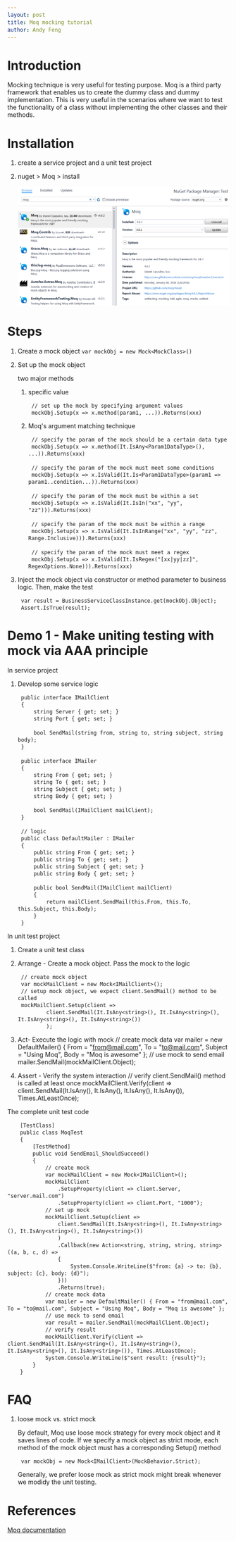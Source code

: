 ```yaml
---
layout: post
title: Moq mocking tutorial
author: Andy Feng
---
```


# Introduction #
Mocking technique is very useful for testing purpose. Moq is a third party framework that enables us to create the dummy class and dummy implementation. This is very useful in the scenarios where we want to test the functionality of a class without implementing the other classes and their methods. 

# Installation #
1. create a service project and a unit test project

1. nuget > Moq > install

	![](/images/posts/20180312-moq-1.png)

# Steps #
1. Create a mock object `var mockObj = new Mock<MockClass>()`

1. Set up the mock object

	two major methods

	1. specific value

			// set up the mock by specifying argument values
			mockObj.Setup(x => x.method(param1, ...)).Returns(xxx)

	1. Moq's argument matching technique

			// specify the param of the mock should be a certain data type
			mockObj.Setup(x => x.method(It.IsAny<Param1DataType>(), ...)).Returns(xxx)
	
			// specify the param of the mock must meet some conditions
			mockObj.Setup(x => x.IsValid(It.Is<Param1DataType>(param1 => param1..condition...)).Returns(xxx)
	
			// specify the param of the mock must be within a set
			mockObj.Setup(x => x.IsValid(It.IsIn("xx", "yy", "zz"))).Returns(xxx) 
	
			// specify the param of the mock must be within a range
			mockObj.Setup(x => x.IsValid(It.IsInRange("xx", "yy", "zz", Range.Inclusive))).Returns(xxx) 
	
			// specify the param of the mock must meet a regex
			mockObj.Setup(x => x.IsValid(It.IsRegex("[xx|yy|zz]", RegexOptions.None))).Returns(xxx) 

1. Inject the mock object via constructor or method parameter to business logic. Then, make the test

		var result = BusinessServiceClassInstance.get(mockObj.Object);
		Assert.IsTrue(result);

# Demo 1 - Make uniting testing with mock via AAA principle #

In service project 

1. Develop some service logic

		public interface IMailClient
	    {
	        string Server { get; set; }
	        string Port { get; set; }
	
	        bool SendMail(string from, string to, string subject, string body);
	    }
	
	    public interface IMailer
	    {
	        string From { get; set; }
	        string To { get; set; }
	        string Subject { get; set; }
	        string Body { get; set; }
	
	        bool SendMail(IMailClient mailClient);
	    }
		
		// logic
	    public class DefaultMailer : IMailer
	    {
	        public string From { get; set; }
	        public string To { get; set; }
	        public string Subject { get; set; }
	        public string Body { get; set; }
	
	        public bool SendMail(IMailClient mailClient)
	        {
	            return mailClient.SendMail(this.From, this.To, this.Subject, this.Body);
	        }
	    }

In unit test project

1. Create a unit test class

1. Arrange - Create a mock object. Pass the mock to the logic

		// create mock object
		var mockMailClient = new Mock<IMailClient>();
		// setup mock object, we expect client.SendMail() method to be called
		mockMailClient.Setup(client =>
                client.SendMail(It.IsAny<string>(), It.IsAny<string>(), It.IsAny<string>(), It.IsAny<string>())
                );

1. Act- Execute the logic with mock
		// create mock data
		var mailer = new DefaultMailer() { From = "from@mail.com", To = "to@mail.com", Subject = "Using Moq", Body = "Moq is awesome" };
		// use mock to send email
		mailer.SendMail(mockMailClient.Object);

1. Assert - Verify the system interaction
		// verify client.SendMail() method is called at least once
		mockMailClient.Verify(client => client.SendMail(It.IsAny<string>(), It.IsAny<string>(), It.IsAny<string>(), It.IsAny<string>()), Times.AtLeastOnce);

The complete unit test code

	    [TestClass]
	    public class MoqTest
	    {
	        [TestMethod]
	        public void SendEmail_ShouldSucceed()
	        {
	            // create mock
	            var mockMailClient = new Mock<IMailClient>();
	            mockMailClient
	                .SetupProperty(client => client.Server, "server.mail.com")
	                .SetupProperty(client => client.Port, "1000");
	            // set up mock
	            mockMailClient.Setup(client =>
	                client.SendMail(It.IsAny<string>(), It.IsAny<string>(), It.IsAny<string>(), It.IsAny<string>())
	                )
	                .Callback(new Action<string, string, string, string>((a, b, c, d) =>
	                {
	                    System.Console.WriteLine($"from: {a} -> to: {b}, subject: {c}, body: {d}");
	                }))
	                .Returns(true);
	            // create mock data
	            var mailer = new DefaultMailer() { From = "from@mail.com", To = "to@mail.com", Subject = "Using Moq", Body = "Moq is awesome" };
	            // use mock to send email
	            var result = mailer.SendMail(mockMailClient.Object);
	            // verify result
	            mockMailClient.Verify(client => client.SendMail(It.IsAny<string>(), It.IsAny<string>(), It.IsAny<string>(), It.IsAny<string>()), Times.AtLeastOnce);
	            System.Console.WriteLine($"sent result: {result}");
	        }
	    }

# FAQ #
1. loose mock vs. strict mock

	By default, Moq use loose mock strategy for every mock object and it saves lines of code. If we specify a mock object as strict mode, each method of the mock object must has a corresponding Setup() method

		var mockObj = new Mock<IMailClient>(MockBehavior.Strict);

	Generally, we prefer loose mock as strict mock might break whenever we modidy the unit testing.

# References #
[Moq documentation](http://www.nudoq.org/#!/Projects/Moq)